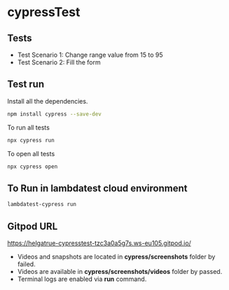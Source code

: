 # cypressTest

## Tests
- Test Scenario 1: Change range value from 15 to 95
- Test Scenario 2: Fill the form

## Test run

Install all the dependencies.

```sh
npm install cypress --save-dev
```

To run all tests

```sh
npx cypress run
```

To open all tests

```sh
npx cypress open
```

## To Run in lambdatest cloud environment
```sh
lambdatest-cypress run
```

## Gitpod URL
https://helgatrue-cypresstest-tzc3a0a5g7s.ws-eu105.gitpod.io/

- Videos and snapshots are located in __cypress/screenshots__ folder by failed.
- Videos are available in __cypress/screenshots/videos__ folder by passed.
- Terminal logs are enabled via __run__ command.